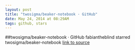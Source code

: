 ```yaml
---
layout: post
title: "twosigma/beaker-notebook · GitHub"
date: May 24, 2014 at 08:29AM
tags: github, stars
---
```

##twosigma/beaker-notebook · GitHub
fabiantheblind starred twosigma/beaker-notebook
[link to source](http://ift.tt/1p1Demx) 
